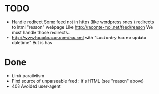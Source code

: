 # TODO

* Handle redirect
Some feed not in https (like wordpress ones ) redirects to html "reason" webpage
Like http://raconte-moi.net/feed/reason
We must handle those redirects...
* http://www.hoaxbuster.com/rss.xml with "Last entry has no update datetime"
But is has

# Done

* Limit parallelism
* Find source of unparseable feed : it's HTML (see "reason" above)
* 403 Avoided  user-agent